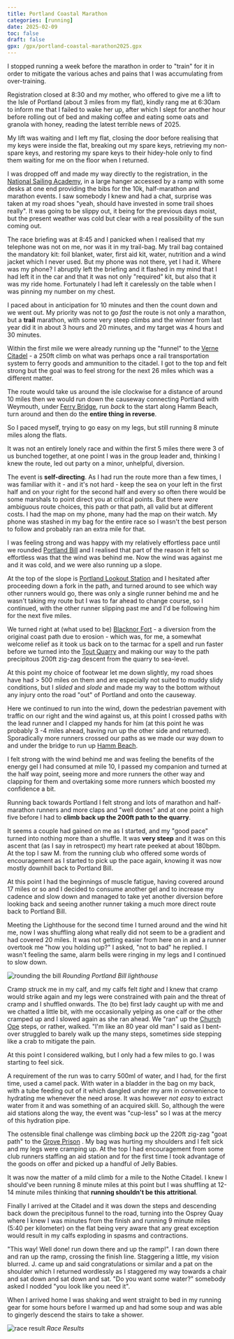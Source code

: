 ```yaml
---
title: Portland Coastal Marathon
categories: [running]
date: 2025-02-09
toc: false
draft: false
gpx: /gpx/portland-coastal-marathon2025.gpx
---
```


I stopped running a week before the marathon in order to "train" for it in
order to mitigate the various aches and pains that I was accumulating from
over-training.

Registration closed at 8:30 and my mother, who offered to give me a lift to
the Isle of Portland (about 3 miles from my flat), kindly rang me at 6:30am to
inform me that I failed to wake her up, after which I slept for another hour
before rolling out of bed and making coffee and eating some oats and granola
with honey, reading the latest terrible news of 2025.

My lift was waiting and I left my flat, closing the door before realising that
my keys were inside the flat, breaking out my spare keys, retrieving my
non-spare keys, and restoring my spare keys to their hidey-hole only to find
them waiting for me on the floor when I returned.

I was dropped off and made my way directly to the registration, in the [National
Sailing Academy](http://www.geoffkirby.co.uk/Portland/680740/), in a large hanger accessed by a ramp with some desks at one
end providing the bibs for the 10k, half-marathon and marathon events. I saw
somebody I knew and had a chat, surprise was taken at my road shoes "yeah,
should have invested in some trail shoes really". It was going to be slippy
out, it being for the previous days moist, but the present weather was cold
but clear with a real possibility of the sun coming out.

The race briefing was at 8:45 and I panicked when I realised that my telephone
was not on me, nor was it in my trail-bag. My trail bag contained the
mandatory kit: foil blanket, water, first aid kit, water, nutrition and a wind
jacket which I never used. But my phone was not there, yet I had it. Where was
my phone? I abruptly left the briefing and it flashed in my mind that I had
left it in the car and that it was not only "required" kit, but also that it
was my ride home. Fortunately I had left it carelessly on the table when I was
pinning my number on my chest.

I paced about in anticipation for 10 minutes and then the count down and we
went out. My priority was not to go _fast_ the route is not only a marathon,
but a **trail** marathon, with some very steep climbs and the winner from last
year did it in about 3 hours and 20 minutes, and my target was 4 hours and 30
minutes.

Within the first mile we were already running up the "funnel" to the [Verne
Citadel](http://www.geoffkirby.co.uk/Portland/690735/) - a 250ft climb on what was perhaps once a rail transportation system
to ferry goods and ammunition to the citadel. I got to the top and felt
strong but the goal was to feel strong for the next 26 miles which was a
different matter.

The route would take us around the isle clockwise for a distance of around 10
miles then we would run down the causeway connecting Portland with Weymouth,
under [Ferry Bridge](https://en.wikipedia.org/wiki/Ferry_Bridge,_Dorset), run _back_ to the start along Hamm Beach, turn around and
then do the **entire thing in reverse**.

So I paced myself, trying to go easy on my legs, but still running 8 minute
miles along the flats. 

It was not an entirely lonely race and within the first
5 miles there were 3 of us bunched together, at one point I was in the group leader
and, thinking I knew the route, led out party on a minor, unhelpful,
diversion.

The event is **self-directing**. As I had run the route more than a few times, I
was familiar with it - and it's not hard - keep the sea on
your left in the first half and on your right for the second half and every so often there would be some marshals to point direct you
at critical points. But there _were_ ambiguous route choices, this path or
that path, all valid but at different costs. I had the map on my phone, many
had the map on their watch. My phone was stashed in my bag for the entire race
so I wasn't the best person to follow and probably ran an extra mile for that.

I was feeling strong and was happy with my relatively effortless pace until we
rounded [Portland Bill](https://en.wikipedia.org/wiki/Portland_Bill) and I realised that part of the reason it felt so
effortless was that the wind was behind me. Now the wind was against me and
it was cold, and we were also running up a slope.

At the top of the slope is [Portland Lookout
Station](https://intranet.nci.org.uk/portlandbill) and I hesitated after
proceeding down a fork in the path, and turned around to see which way other
runners would go, there was only a single runner behind me and he wasn't
taking my route but I was to far ahead to change course, so I continued, with
the other runner slipping past me and I'd be following him for the next five
miles.

We turned right at (what used to be) [Blacknor Fort](https://en.wikipedia.org/wiki/Blacknor_Fort) - a diversion from the
original coast path due to erosion - which was, for me, a somewhat welcome
relief as it took us back on to the tarmac for a spell and run faster before
we turned into the [Tout Quarry](https://en.wikipedia.org/wiki/Tout_Quarry)
and making our way to the path precipitous 200ft zig-zag descent from the quarry to sea-level.

At this point my choice of footwear let me down slightly, my road shoes have
had > 500 miles on them and are especially not suited to muddy slidy
conditions, but I _slided_ and _slode_ and made my way to the bottom without any
injury onto the road "out" of Portland and onto the causeway.

Here we continued to run into the wind, down the pedestrian pavement with
traffic on our right and the wind against us, at this point I crossed paths
with the lead runner and I clapped my hands for him (at this
point he was probably 3 -4 miles ahead, having run up the other side and
returned). Sporadically more runners crossed our paths as we made our way down
to and under the bridge to run up [Hamm Beach](http://chesilbeach.org/hamm/).

I felt strong with the wind behind me and was feeling the benefits of the
energy gel I had consumed at mile 10, I passed my companion and turned at the
half way point, seeing more and more runners the other way and clapping for
them and overtaking some more runners which boosted my confidence a bit.

Running back towards Portland I felt strong and lots of marathon and
half-marathon runners and more claps and "well dones" and at one point a high five
before I had to **climb back up the 200ft path to the quarry**.

It seems a couple had gained on me as I started, and my "good pace" turned
into nothing more than a shuffle. It was **very steep** and it was on this
ascent that (as I say in retrospect) my heart rate peeked at about 180bpm. At
the top I saw M. from the running club who offered some words of
encouragement as I started to pick up the pace again, knowing it was now
mostly downhill back to Portland Bill.

At this point I had the beginnings of muscle fatigue, having covered around
17 miles or so and I decided to consume another gel and to increase my cadence
and slow down and managed to take yet another diversion before looking back
and seeing another runner taking a much more direct route back to Portland
Bill.

Meeting the Lighthouse for the second time I turned around and the wind hit me, now
I was shuffling along what really did not seem to be a gradient and had
covered 20 miles. It was not getting easier from here on in and a runner
overtook me "how you holding up?" I asked, "not to bad" he replied. I wasn't
feeling the same, alarm bells were ringing in my legs and I continued to slow
down.

![rounding the bill](/images/2025-02-09/portlan_matathon_2.jpg)
*Rounding Portland Bill lighthouse*

Cramp struck me in my calf, and my calfs felt _tight_ and I knew that cramp
would strike again and my legs were constrained with pain and the threat of
cramp and I shuffled onwards. The (to be) first lady caught up with me and we
chatted a little bit, with me occasionally yelping as one calf or the other
cramped up and I slowed again as she ran ahead. We "ran" up the [Church
Ope](https://en.wikipedia.org/wiki/Church_Ope_Cove)
steps, or rather, walked. "I'm like an 80 year old man" I said as I bent-over struggled
to barely walk up the many steps, sometimes side stepping like a crab to
mitigate the pain.

At this point I considered walking, but I only had a few miles to go. I was
starting to feel sick.

A requirement of the run was to carry 500ml of water, and I had, for the first
time, used a camel pack. With water in a bladder in the bag on my back, with
a tube feeding out of it which dangled under my arm in convenience to
hydrating me whenever the need arose. It was however _not easy_ to extract
water from it and was something of an acquired skill. So, although the were aid
stations along the way, the event was "cup-less" so I was at the mercy of this
hydration pipe.

The ostensible final challenge was climbing _back_ up the 220ft zig-zag "goat path" to the [Grove Prison](http://www.geoffkirby.co.uk/PortlandArchivePictures/html/grove_prison.html) . My bag
was hurting my shoulders and I felt sick and my legs were cramping up. At the
top I had encouragement from some club runners staffing an aid station and for
the first time I took advantage of the goods on offer and picked up a handful
of Jelly Babies.

It was now the matter of a mild climb for a mile to the Nothe Citadel. I knew
I should've been running 8 minute miles at this point but I was shuffling at
12-14 minute miles thinking that **running shouldn't be this attritional**.

Finally I arrived at the Citadel and it was down the steps and descending
back down the precipitous funnel to the road, turning into the Osprey Quay
where I knew I was minutes from the finish and running 9 minute miles (5:40
per kilometer) on the flat being very aware that any great exception would
result in my calfs exploding in spasms and contractions.

"This way! Well done! run down there and up the ramp!". I ran down there and
ran up the ramp, crossing the finish line. Staggering a little, my vision
blurred. J. came up and said congratulations or similar and a pat
on the shoulder which I returned wordlessly as I staggered my way towards a
chair and sat down and sat down and sat. "Do you want some water?" somebody
asked I nodded "you look like you need it".

When I arrived home I was shaking and went straight to bed in my running gear
for some hours before I warmed up and had some soup and was able to gingerly
descend the stairs to take a shower.

![race result](/images/2025-02-09/results.png)
*Race Results*

